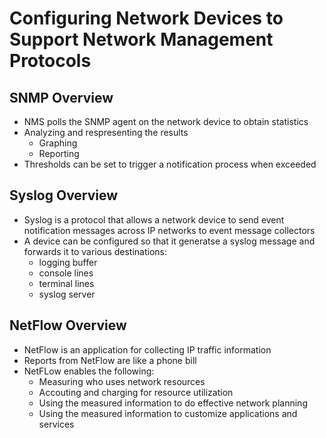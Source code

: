 # Configuring Network Devices to Support Network Management Protocols

## SNMP Overview
  * NMS polls the SNMP agent on the network device to obtain statistics
  * Analyzing and respresenting the results
    - Graphing
    - Reporting
  * Thresholds can be set to trigger a notification process when exceeded

## Syslog Overview
  * Syslog is a protocol that allows a network device to send event notification messages across IP networks to event message collectors
  * A device can be configured so that it generatse a syslog message and forwards it to various destinations:
    - logging buffer
    - console lines
    - terminal lines
    - syslog server

## NetFlow Overview
  * NetFlow is an application for collecting IP traffic information
  * Reports from NetFlow are like a phone bill
  * NetFLow enables the following:
    - Measuring who uses network resources
    - Accouting and charging for resource utilization
    - Using the measured information to do effective network planning
    - Using the measured information to customize applications and services


